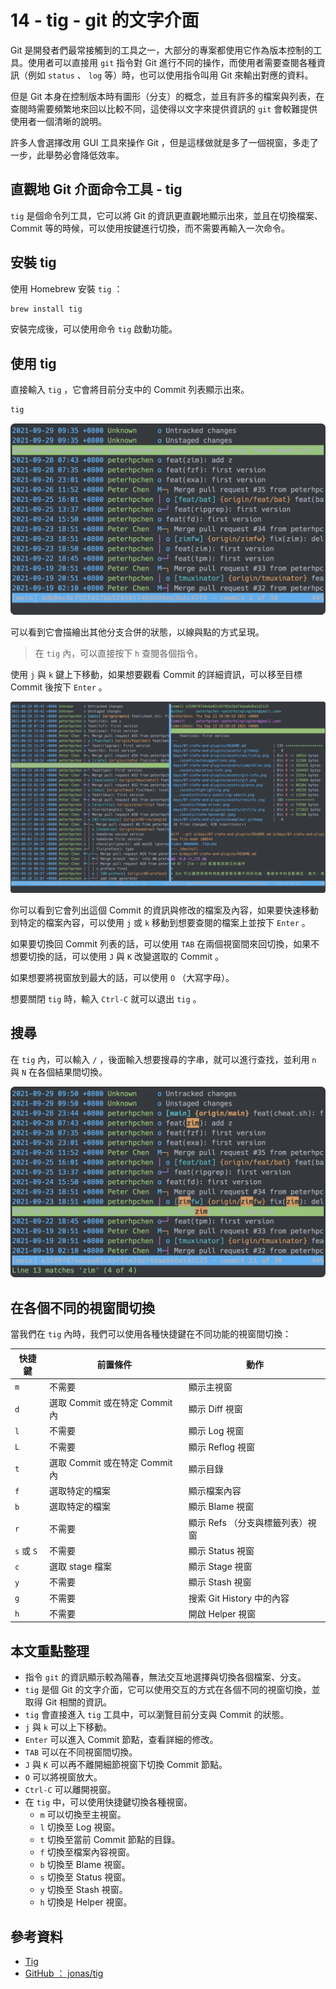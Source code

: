 # 14 - tig - git 的文字介面

Git 是開發者們最常接觸到的工具之一，大部分的專案都使用它作為版本控制的工具。使用者可以直接用 `git` 指令對 Git 進行不同的操作，而使用者需要查閱各種資訊（例如 `status` 、 `log` 等）時，也可以使用指令叫用 Git 來輸出對應的資料。

但是 Git 本身在控制版本時有圖形（分支）的概念，並且有許多的檔案與列表，在查閱時需要頻繁地來回以比較不同，這使得以文字來提供資訊的 `git` 會較難提供使用者一個清晰的說明。

許多人會選擇改用 GUI 工具來操作 Git ，但是這樣做就是多了一個視窗，多走了一步，此舉勢必會降低效率。

## 直觀地 Git 介面命令工具 - tig

`tig` 是個命令列工具，它可以將 Git 的資訊更直觀地顯示出來，並且在切換檔案、 Commit 等的時候，可以使用按鍵進行切換，而不需要再輸入一次命令。

## 安裝 tig

使用 Homebrew 安裝 `tig` ：

```bash
brew install tig
```

安裝完成後，可以使用命令 `tig` 啟動功能。

## 使用 tig

直接輸入 `tig` ，它會將目前分支中的 Commit 列表顯示出來。

```bash
tig
```

![tig](./assets/tig.png)

可以看到它會描繪出其他分支合併的狀態，以線與點的方式呈現。

> 在 `tig` 內，可以直接按下 `h` 查閱各個指令。

使用 `j` 與 `k` 鍵上下移動，如果想要觀看 Commit 的詳細資訊，可以移至目標 Commit 後按下 `Enter` 。

![detail](./assets/detail.png)

你可以看到它會列出這個 Commit 的資訊與修改的檔案及內容，如果要快速移動到特定的檔案內容，可以使用 `j` 或 `k` 移動到想要查閱的檔案上並按下 `Enter` 。

如果要切換回 Commit 列表的話，可以使用 `TAB` 在兩個視窗間來回切換，如果不想要切換的話，可以使用 `J` 與 `K` 改變選取的 Commit 。

如果想要將視窗放到最大的話，可以使用 `O` （大寫字母）。

想要關閉 `tig` 時，輸入 `Ctrl-C` 就可以退出 `tig` 。

## 搜尋

在 `tig` 內，可以輸入 `/` ，後面輸入想要搜尋的字串，就可以進行查找，並利用 `n` 與 `N` 在各個結果間切換。

![search](./assets/search.png)

## 在各個不同的視窗間切換

當我們在 `tig` 內時，我們可以使用各種快捷鍵在不同功能的視窗間切換：

| 快捷鍵     | 前置條件                       | 動作                             |
| ---------- | ------------------------------ | -------------------------------- |
| `m`        | 不需要                         | 顯示主視窗                       |
| `d`        | 選取 Commit 或在特定 Commit 內 | 顯示 Diff 視窗                   |
| `l`        | 不需要                         | 顯示 Log 視窗                    |
| `L`        | 不需要                         | 顯示 Reflog 視窗                 |
| `t`        | 選取 Commit 或在特定 Commit 內 | 顯示目錄                         |
| `f`        | 選取特定的檔案                 | 顯示檔案內容                     |
| `b`        | 選取特定的檔案                 | 顯示 Blame 視窗                  |
| `r`        | 不需要                         | 顯示 Refs （分支與標籤列表）視窗 |
| `s` 或 `S` | 不需要                         | 顯示 Status 視窗                 |
| `c`        | 選取 stage 檔案                | 顯示 Stage 視窗                  |
| `y`        | 不需要                         | 顯示 Stash 視窗                  |
| `g`        | 不需要                         | 搜索 Git History 中的內容        |
| `h`        | 不需要                         | 開啟 Helper 視窗                 |

## 本文重點整理

- 指令 `git` 的資訊顯示較為陽春，無法交互地選擇與切換各個檔案、分支。
- `tig` 是個 Git 的文字介面，它可以使用交互的方式在各個不同的視窗切換，並取得 Git 相關的資訊。
- `tig` 會直接進入 `tig` 工具中，可以瀏覽目前分支與 Commit 的狀態。
- `j` 與 `k` 可以上下移動。
- `Enter` 可以進入 Commit 節點，查看詳細的修改。
- `TAB` 可以在不同視窗間切換。
- `J` 與 `K` 可以再不離開細節視窗下切換 Commit 節點。
- `O` 可以將視窗放大。
- `Ctrl-C` 可以離開視窗。
- 在 `tig` 中，可以使用快捷鍵切換各種視窗。
  - `m` 可以切換至主視窗。
  - `l` 切換至 Log 視窗。
  - `t` 切換至當前 Commit 節點的目錄。
  - `f` 切換至檔案內容視窗。
  - `b` 切換至 Blame 視窗。
  - `s` 切換至 Status 視窗。
  - `y` 切換至 Stash 視窗。
  - `h` 切換是 Helper 視窗。

## 參考資料

- [Tig](https://jonas.github.io/tig/)
- [GitHub ： jonas/tig](https://github.com/jonas/tig)
